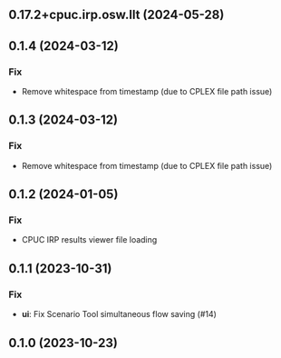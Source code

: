 ## 0.17.2+cpuc.irp.osw.llt (2024-05-28)

## 0.1.4 (2024-03-12)

### Fix

- Remove whitespace from timestamp (due to CPLEX file path issue)

## 0.1.3 (2024-03-12)

### Fix

- Remove whitespace from timestamp (due to CPLEX file path issue)

## 0.1.2 (2024-01-05)

### Fix

- CPUC IRP results viewer file loading

## 0.1.1 (2023-10-31)

### Fix

- **ui**: Fix Scenario Tool simultaneous flow saving (#14)

## 0.1.0 (2023-10-23)
